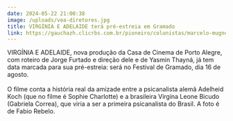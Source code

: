 ```yaml
---
date: 2024-05-22 21:00:38
image: /uploads/vea-diretores.jpg
title: VIRGÍNIA E ADELAIDE terá pré-estreia em Gramado
link: https://gauchazh.clicrbs.com.br/pioneiro/colunistas/marcelo-mugnol/noticia/2024/06/virginia-e-adelaide-filme-de-jorge-furtado-e-yasmin-thayna-tera-sessao-especial-no-festival-de-gramado-clxaon3je00ls01444daco1d3.html
---
```

VIRGÍNIA E ADELAIDE, nova produção da Casa de Cinema de Porto Alegre, com roteiro de Jorge Furtado e direção dele e de Yasmin Thayná, já tem data marcada para sua pré-estreia: será no Festival de Gramado, dia 16 de agosto.\
\
O filme conta a história real da amizade entre a psicanalista alemã Adelheid Koch (que no filme é Sophie Charlotte) e a brasileira Virgína Leone Bicudo (Gabriela Correa), que viria a ser a primeira psicanalista do Brasil. A foto é de Fabio Rebelo.